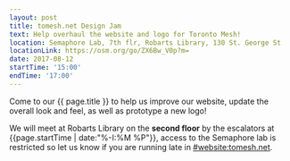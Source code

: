 ```yaml
---
layout: post
title: tomesh.net Design Jam
text: Help overhaul the website and logo for Toronto Mesh!
location: Semaphore Lab, 7th flr, Robarts Library, 130 St. George St  
locationLink: https://osm.org/go/ZX6Bw_V0p?m=
date: 2017-08-12
startTime: '15:00'
endTime: '17:00'
---
```


Come to our {{ page.title }} to help us improve our website, update the overall look and feel, as well as prototype a new logo!

We will meet at Robarts Library on the **second floor** by the escalators at {{page.startTime | date:"%-I:%M %P"}}, access to the Semaphore lab is restricted so let us know if you are running late in [#website:tomesh.net](https://chat.tomesh.net/#/room/#website:tomesh.net).
